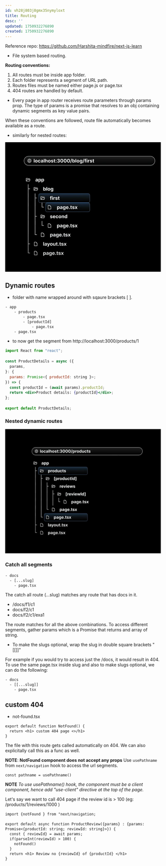 ```yaml
---
id: vh28j803j8gmx35nymyloxt
title: Routing
desc: ''
updated: 1750932276890
created: 1750932276890
---
```


Reference repo: https://github.com/Harshita-mindfire/next-js-learn

- File system based routing.

**Routing conventions:**

1. All routes must be inside app folder.
1. Each folder represents a segment of URL path.
1. Routes files must be named either page.js or page.tsx
1. 404 routes are handled by default.

- Every page in app router receives route parameters through params prop. The type of params is a promise that resolves to an obj containing dynamic segments as key value pairs.


When these conventions are followed, route file automatically becomes available as a route.

- similarly for nested routes: 

![](/assets/images/nested-routes.png)

## Dynamic routes

- folder with name wrapped around with sqaure brackets [ ].

```figma
- app
    - products
        - page.tsx
        - [productId]
            - page.tsx
    - page.tsx

```

- to now get the segment from http://localhost:3000/products/1
```jsx
import React from "react";

const ProductDetails = async ({
  params,
}: {
  params: Promise<{ productId: string }>;
}) => {
  const productId = (await params).productId;
  return <div>Product details: {productId}</div>;
};

export default ProductDetails;
```

### Nested dynamic routes

![](/assets/images/routes.png)

### Catch all segments
```figma
- docs
  - [...slug]
    - page.tsx
```

The catch all route (...slug) matches any route that has docs in it.
- /docs/f1/c1
- docs/f2/c1
- docs/f2/c1/exa1

The route matches for all the above combinations. 
To access different segments, gather params which is a Promise that returns and array of string.

- To make the slugs optional, wrap the slug in double square brackets "[[]]"

For example if you would try to access just the /docs, it would result in 404. To use the same page.tsx inside slug and also to make slugs optional, we can do the following:
```figma
- docs
  - [[...slug]]
    - page.tsx
```

## custom 404
- not-found.tsx
```tsx 
export default function NotFound() {
  return <h1> custom 404 page <>/h1>
}
```
The file with this route gets called automatically on 404. We can also explicitally call this as a func as well.

**NOTE**: **NotFound component does not accept any props**
Use `usePathname` from `next/navigation` hook to access the url segments.

```tsx
const pathname = usePathname()

```

**NOTE** _To use usePathname() hook, the component must be a client component, hence add "use-client" directive at the top of the page._



Let's say we want to call 404 page if the review id is > 100 (eg: /products/1/reviews/1000 )

```tsx
import {notFound } from "next/navigation;

export default async function ProductReview({params} : {params: Promise<{productId: string; reviewId: string}>}) {
  const { reviewId} = await params;
  if(parseInt(reviewId) > 100) {
    notFound()
  }
  return <h1> Review no {reviewId} of {productId} </h1>
} 
```

